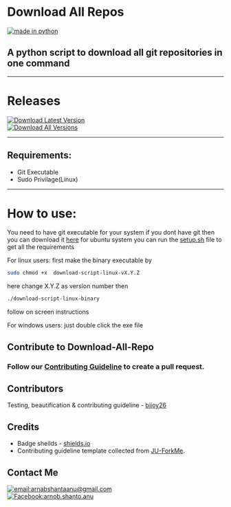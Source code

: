 # Download All Repos
<a href="#"><img src = "https://img.shields.io/badge/made%20in-python-blue?style=for-the-badge&logo=appveyor" alt = "made in python"/></a>
## A python script to download all git repositories in one command
-----------
# Releases
<a href="https://github.com/Arnab-Shanta-Anu/download-all-repos/releases/latest">
<img src="https://img.shields.io/badge/Download-Latest-brightgreen?style=for-the-badge&logo=appveyor" alt="Download Latest Version" />
</a>
 </br>
<a href="https://github.com/Arnab-Shanta-Anu/download-all-repos/releases">
<img src="https://img.shields.io/badge/Download-All%20Versions-green?style=for-the-badge&logo=appveyor" alt="Download All Versions" />
</a>

----
## Requirements:  
- Git Executable  
- Sudo Privilage(Linux)
-----
# How to use:  


You need to have git executable for your system if you dont have git then you can download it [here](https://git-scm.com/downloads)
for ubuntu system you can run the [setup.sh](https://github.com/Arnab-Shanta-Anu/download-all-repos/blob/master/setup.sh) file to get all the requirements  

For linux users:
first make the binary executable by

```bash
sudo chmod +x  download-script-linux-vX.Y.Z
```
here change X.Y.Z as version number
then

```bash
./download-script-linux-binary
```
follow on screen instructions

For windows users:
just double click the exe file

## Contribute to Download-All-Repo
### Follow our [Contributing Guideline](CONTRIBUTING.md) to create a pull request.

## Contributors
Testing, beautification & contributing guideline - [bijoy26](https://github.com/bijoy26)

## Credits
- Badge sheilds - [shields.io](https://shields.io/)
- Contributing guideline template collected from [JU-ForkMe](https://github.com/JU-Computer-Club/JU-ForkMe).

## Contact Me
<a href="mailto:arnabshantaanu@gmail.com">
<img src="https://img.shields.io/badge/Email:-arnabshantaanu@gmail.com-red" alt="email:arnabshantaanu@gmail.com" />
</a><br>
<a href="https://www.facebook.com/arnob.shanto.anu">
<img src="https://img.shields.io/badge/Facebook:-Arnob%20Shanto%20Anu-blue" alt="Facebook:arnob.shanto.anu" />
</a>

